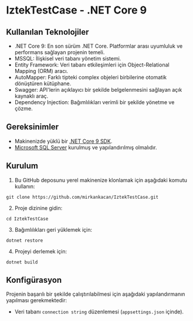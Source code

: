 # IztekTestCase - .NET Core 9

## Kullanılan Teknolojiler 
+ .NET Core 9: En son sürüm .NET Core. Platformlar arası uyumluluk ve performans sağlayan projenin temeli.
+ MSSQL: İlişkisel veri tabanı yönetim sistemi.
+ Entity Framework: Veri tabanı etkileşimleri için Object-Relational Mapping (ORM) aracı.
+ AutoMapper: Farklı tipteki complex objeleri birbilerine otomatik dönüştüren kütüphane.
+ Swagger: API'lerin açıklayıcı bir şekilde belgelenmesini sağlayan açık kaynaklı araç.
+ Dependency Injection: Bağımlılıkları verimli bir şekilde yönetme ve çözme.

## Gereksinimler
+ Makinenizde yüklü bir [.NET Core 9 SDK](https://dotnet.microsoft.com/en-us/download/dotnet/9.0).
+ [Microsoft SQL Server](https://www.microsoft.com/en-us/sql-server/sql-server-downloads) kurulmuş ve yapılandırılmış olmalıdır.

## Kurulum 
1. Bu GitHub deposunu yerel makinenize klonlamak için aşağıdaki komutu kullanın:
```
git clone https://github.com/mirkankacan/IztekTestCase.git
```
2. Proje dizinine gidin:
```
cd IztekTestCase
```
3. Bağımlılıkları geri yüklemek için:
```
dotnet restore
```
4. Projeyi derlemek için:
```
dotnet build
```

## Konfigürasyon
Projenin başarılı bir şekilde çalıştırılabilmesi için aşağıdaki yapılandırmanın yapılması gerekmektedir:
+ Veri tabanı `connection string` düzenlemesi (`appsettings.json` içinde).
